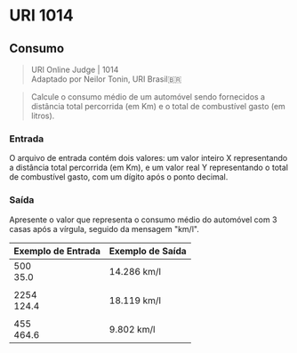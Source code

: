 # URI 1014

## Consumo

>URI Online Judge | 1014  
>Adaptado por Neilor Tonin, URI Brasil:brazil:

>Calcule o consumo médio de um automóvel sendo fornecidos a distância total percorrida (em Km) e o total de combustível gasto (em litros).  

### Entrada

O arquivo de entrada contém dois valores: um valor inteiro X representando a distância total percorrida (em Km), e um valor real Y representando o total de combustível gasto, com um dígito após o ponto decimal.  

### Saída

Apresente o valor que representa o consumo médio do automóvel com 3 casas após a vírgula, seguido da mensagem "km/l".  

| Exemplo de Entrada | Exemplo de Saída |
| ------------------ | ---------------- |
| 500<br>35.0        | 14.286 km/l      |
|                    |                  |
| 2254<br>124.4      | 18.119 km/l      |
|                    |                  |
| 455<br>464.6       | 9.802 km/l       |
